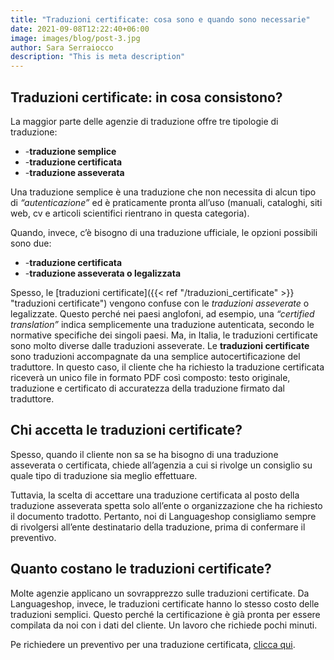 ```yaml
---
title: "Traduzioni certificate: cosa sono e quando sono necessarie"
date: 2021-09-08T12:22:40+06:00
image: images/blog/post-3.jpg
author: Sara Serraiocco
description: "This is meta description"
---
```

## Traduzioni certificate: in cosa consistono?
La maggior parte delle agenzie di traduzione offre tre tipologie di traduzione:
- -**traduzione semplice**
- -**traduzione certificata**
- -**traduzione asseverata**


Una traduzione semplice è una traduzione che non necessita di alcun tipo di _“autenticazione”_ ed è praticamente pronta all’uso (manuali, cataloghi, siti web, cv e articoli scientifici rientrano in questa categoria).  

Quando, invece, c’è bisogno di una traduzione ufficiale, le opzioni possibili sono due:
- -**traduzione certificata**
- -**traduzione asseverata o legalizzata**


Spesso, le [traduzioni certificate]({{< ref "/traduzioni_certificate" >}} "traduzioni certificate") vengono confuse con le _traduzioni asseverate_ o legalizzate. Questo perché nei paesi anglofoni, ad esempio, una _“certified translation”_ indica semplicemente una traduzione autenticata, secondo le normative specifiche dei singoli paesi. Ma, in Italia, le traduzioni certificate sono molto diverse dalle traduzioni asseverate.
Le **traduzioni certificate** sono traduzioni accompagnate da una semplice autocertificazione del traduttore. In questo caso, il cliente che ha richiesto la traduzione certificata riceverà un unico file in formato PDF così composto: testo originale, traduzione e certificato di accuratezza della traduzione firmato dal traduttore.

## Chi accetta le traduzioni certificate?
Spesso, quando il cliente non sa se ha bisogno di una traduzione asseverata o certificata, chiede all’agenzia a cui si rivolge un consiglio su quale tipo di traduzione sia meglio effettuare.   

Tuttavia, la scelta di accettare una traduzione certificata al posto della traduzione asseverata spetta solo all’ente o organizzazione che ha richiesto il documento tradotto. Pertanto, noi di Languageshop consigliamo sempre di rivolgersi all’ente destinatario della traduzione, prima di confermare il preventivo.

## Quanto costano le traduzioni certificate?
Molte agenzie applicano un sovrapprezzo sulle traduzioni certificate. Da Languageshop, invece, le traduzioni certificate hanno lo stesso costo delle traduzioni semplici.
Questo perché la certificazione è già pronta per essere compilata da noi con i dati del cliente. Un lavoro che richiede pochi minuti.   

Pe richiedere un preventivo per una traduzione certificata, [clicca qui](#call-to-action "Contattaci!").